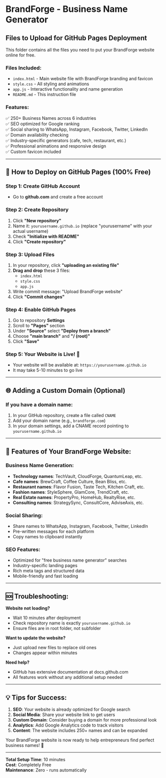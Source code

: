 # BrandForge - Business Name Generator

## Files to Upload for GitHub Pages Deployment

This folder contains all the files you need to put your BrandForge website online for free.

### Files Included:
- `index.html` - Main website file with BrandForge branding and favicon
- `style.css` - All styling and animations
- `app.js` - Interactive functionality and name generation
- `README.md` - This instruction file

### Features:
✅ 250+ Business Names across 6 industries  
✅ SEO optimized for Google ranking  
✅ Social sharing to WhatsApp, Instagram, Facebook, Twitter, LinkedIn  
✅ Domain availability checking  
✅ Industry-specific generators (cafe, tech, restaurant, etc.)  
✅ Professional animations and responsive design  
✅ Custom favicon included  

---

## 🚀 How to Deploy on GitHub Pages (100% Free)

### Step 1: Create GitHub Account
- Go to **github.com** and create a free account

### Step 2: Create Repository
1. Click **"New repository"**
2. Name it: `yourusername.github.io` (replace "yourusername" with your actual username)
3. Check **"Initialize with README"**
4. Click **"Create repository"**

### Step 3: Upload Files
1. In your repository, click **"uploading an existing file"**
2. **Drag and drop** these 3 files:
   - `index.html`
   - `style.css` 
   - `app.js`
3. Write commit message: "Upload BrandForge website"
4. Click **"Commit changes"**

### Step 4: Enable GitHub Pages
1. Go to repository **Settings**
2. Scroll to **"Pages"** section
3. Under **"Source"** select **"Deploy from a branch"**
4. Choose **"main branch"** and **"/ (root)"**
5. Click **"Save"**

### Step 5: Your Website is Live! 🎉
- Your website will be available at: `https://yourusername.github.io`
- It may take 5-10 minutes to go live

---

## 🌐 Adding a Custom Domain (Optional)

### If you have a domain name:
1. In your GitHub repository, create a file called `CNAME`
2. Add your domain name (e.g., `brandforge.com`)
3. In your domain settings, add a CNAME record pointing to `yourusername.github.io`

---

## 📱 Features of Your BrandForge Website:

### Business Name Generation:
- **Technology names**: TechVault, CloudForge, QuantumLeap, etc.
- **Cafe names**: BrewCraft, Coffee Culture, Bean Bliss, etc.
- **Restaurant names**: Flavor Fusion, Taste Tech, Kitchen Craft, etc.
- **Fashion names**: StyleSphere, GlamCore, TrendCraft, etc.
- **Real Estate names**: PropertyPro, HomeHub, RealtyRise, etc.
- **Consulting names**: StrategySync, ConsultCore, AdviseAxis, etc.

### Social Sharing:
- Share names to WhatsApp, Instagram, Facebook, Twitter, LinkedIn
- Pre-written messages for each platform
- Copy names to clipboard instantly

### SEO Features:
- Optimized for "free business name generator" searches
- Industry-specific landing pages
- Rich meta tags and structured data
- Mobile-friendly and fast loading

---

## 🆘 Troubleshooting:

**Website not loading?**
- Wait 10 minutes after deployment
- Check repository name is exactly `yourusername.github.io`
- Ensure files are in root folder, not subfolder

**Want to update the website?**
- Just upload new files to replace old ones
- Changes appear within minutes

**Need help?**
- GitHub has extensive documentation at docs.github.com
- All features work without any additional setup needed

---

## 💡 Tips for Success:

1. **SEO**: Your website is already optimized for Google search
2. **Social Media**: Share your website link to get users
3. **Custom Domain**: Consider buying a domain for more professional look
4. **Analytics**: Add Google Analytics code to track visitors
5. **Content**: The website includes 250+ names and can be expanded

Your BrandForge website is now ready to help entrepreneurs find perfect business names! 🚀

---

**Total Setup Time**: 10 minutes  
**Cost**: Completely Free  
**Maintenance**: Zero - runs automatically  
